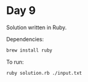 # Day 9

Solution written in Ruby.

Dependencies:

```bash
brew install ruby
```

To run:

```bash
ruby solution.rb ./input.txt
```
